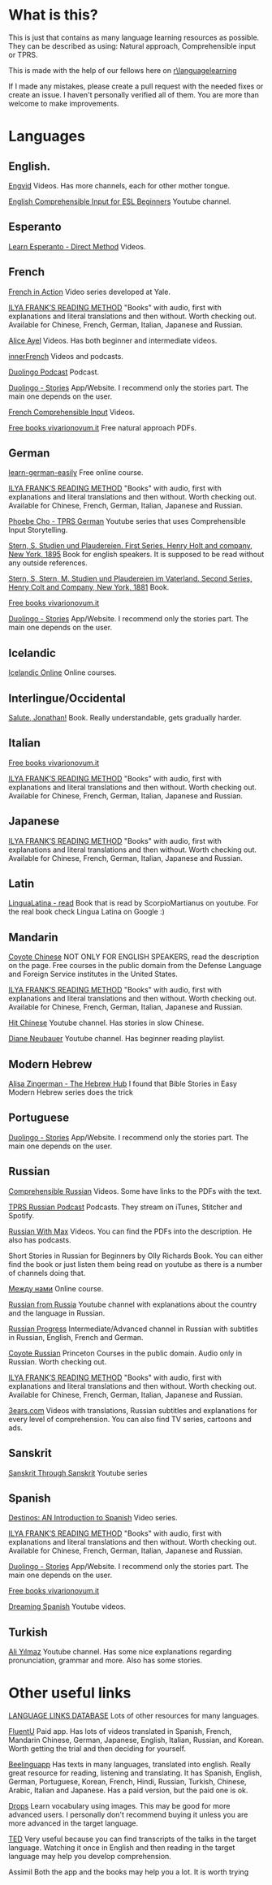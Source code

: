 # What is this?
This is just that contains as many language learning resources as possible.
They can be described as using: Natural approach, Comprehensible input or TPRS.

This is made with the help of our fellows here on [r\languagelearning](www.reddit.com/r/languagelearning/)

If I made any mistakes, please create a pull request with the needed fixes or create an issue.
I haven't personally verified all of them.
You are more than welcome to make improvements.


# Languages

## English.
[Engvid](https://www.youtube.com/channel/UCKRBA9XfgzAtJodE4t8cUeg)
Videos. Has more channels, each for other mother tongue.

[English Comprehensible Input for ESL Beginners](https://www.youtube.com/channel/UCSW8FB6e8tUGEaDsoe7SlWw)
Youtube channel.

## Esperanto
[Learn Esperanto - Direct Method](https://www.youtube.com/channel/UC5p3lVv0FLmLoExL-_iU2DA)
Videos.


## French
[French in Action](https://www.learner.org/series/french-in-action/)
Video series developed at Yale.

[ILYA FRANK’S READING METHOD](http://english.franklang.ru/index.php/french/5-french-with-the-little-prince)
"Books" with audio, first with explanations and literal translations and then without. Worth checking out. Available for Chinese, French, German, Italian, Japanese and Russian.

[Alice Ayel](https://www.youtube.com/user/aliceayel/featured)
Videos. Has both beginner and intermediate videos.

[innerFrench](https://innerfrench.com)
Videos and podcasts.

[Duolingo Podcast](https://podcast.duolingo.com/french)
Podcast.

[Duolingo - Stories](https://stories.duolingo.com/)
App/Website. I recommend only the stories part. The main one depends on the user.

[French Comprehensible Input](https://www.youtube.com/channel/UC-XUpEBvcQcRqMdtLhoXmOA/videos)
Videos.


[Free books vivarionovum.it](https://vivariumnovum.it/risorse-didattiche/propria-formazione/metodo-diretto-applicato-alle-lingue-moderne)
Free natural approach PDFs.


## German
[learn-german-easily](https://learn-german-easily.com/basic-lesson-tprs)
Free online course.

[ILYA FRANK’S READING METHOD](http://english.franklang.ru/index.php/german)
"Books" with audio, first with explanations and literal translations and then without. Worth checking out. Available for Chinese, French, German, Italian, Japanese and Russian.

[Phoebe Cho - TPRS German](https://www.youtube.com/playlist?list=PLKX3ce-xRQD2J1AJW_XJdI9R75DXKXRbi)
Youtube series that uses Comprehensible Input Storytelling.

[Stern, S. Studien und Plaudereien. First Series, Henry Holt and company, New York, 1895](http://www.gutenberg.org/ebooks/22160)
Book for english speakers. It is supposed to be read without any outside references.

[Stern, S, Stern, M. Studien und Plaudereien im Vaterland. Second Series, Henry Colt and Company, New York, 1881](http://www.gutenberg.org/ebooks/35797)
Book.

[Free books vivarionovum.it](https://vivariumnovum.it/risorse-didattiche/propria-formazione/metodo-diretto-applicato-alle-lingue-moderne)


[Duolingo - Stories](https://stories.duolingo.com/)
App/Website. I recommend only the stories part. The main one depends on the user.

## Icelandic 
[Icelandic Online](https://icelandiconline.com/courses)
Online courses.

## Interlingue/Occidental
[Salute, Jonathan!](https://en.wikibooks.org/wiki/Salute,_Jonathan!)
Book. Really understandable, gets gradually harder.

## Italian
[Free books vivarionovum.it](https://vivariumnovum.it/risorse-didattiche/propria-formazione/metodo-diretto-applicato-alle-lingue-moderne)

[ILYA FRANK’S READING METHOD](http://english.franklang.ru/index.php/italian)
"Books" with audio, first with explanations and literal translations and then without. Worth checking out. Available for Chinese, French, German, Italian, Japanese and Russian.

## Japanese
[ILYA FRANK’S READING METHOD](http://english.franklang.ru/index.php/japanese)
"Books" with audio, first with explanations and literal translations and then without. Worth checking out. Available for Chinese, French, German, Italian, Japanese and Russian.

## Latin
[LinguaLatina - read](https://www.youtube.com/watch?v=_Zt19wzsW-c&list=PLU1WuLg45SiyrXahjvFahDuA060P487pV)
Book that is read by ScorpioMartianus on youtube. For the real book check Lingua Latina on Google :)

## Mandarin

[Coyote Chinese](http://cytchinese.tuxfamily.org/)
NOT ONLY FOR ENGLISH SPEAKERS, read the description on the page. Free courses in the public domain from the Defense Language and Foreign Service institutes in the United States.

[ILYA FRANK’S READING METHOD](http://english.franklang.ru/index.php/chinese/8-den-ze-true-life-real-stories)
"Books" with audio, first with explanations and literal translations and then without. Worth checking out. Available for Chinese, French, German, Italian, Japanese and Russian.

[Hit Chinese](https://www.youtube.com/channel/UCv33mxPEDfd_Ee1pz1y8KLw)
Youtube channel. Has stories in slow Chinese.

[Diane Neubauer](https://www.youtube.com/watch?v=_gEsjNgq5tU)
Youtube channel. Has beginner reading playlist.


## Modern Hebrew
[Alisa Zingerman - The Hebrew Hub](https://www.youtube.com/channel/UCUn7wA2GaEITAt4GzBZDbhQ)
I found that Bible Stories in Easy Modern Hebrew series does the trick

## Portuguese
[Duolingo - Stories](https://stories.duolingo.com/)
App/Website. I recommend only the stories part. The main one depends on the user.

## Russian

[Comprehensible Russian](https://www.youtube.com/channel/UCDNbk-uX4D6nsthi8L03fng)
Videos. Some have links to the PDFs with the text.


[TPRS Russian Podcast](https://realrussianclub.com/tprs-russian-effortless-russian/)
Podcasts. They stream on iTunes, Stitcher and Spotify.


[Russian With Max](https://www.youtube.com/channel/UCklUqFEcJqFnWKEBozw5p4g/playlists)
Videos. You can find the PDFs into the description. He also has podcasts.

Short Stories in Russian for Beginners by Olly Richards
Book. You can either find the book or just listen them being read on youtube as there is a number of channels doing that.

[Между нами](https://mezhdunami.org/)
Online course.

[Russian from Russia](https://www.youtube.com/channel/UCToc6Wngxhw2jfhvGzS966Q/)
Youtube channel with explanations about the country and the language in Russian.

[Russian Progress](https://www.youtube.com/channel/UCF0ZeqSkybD1aFtFxjA8z9w)
Intermediate/Advanced channel in Russian with subtitles in Russian, English, French and German.

[Coyote Russian](http://cytrussian.tuxfamily.org/)
Princeton Courses in the public domain. Audio only in Russian. Worth checking out.

[ILYA FRANK’S READING METHOD](http://english.franklang.ru/index.php/russian)
"Books" with audio, first with explanations and literal translations and then without. Worth checking out. Available for Chinese, French, German, Italian, Japanese and Russian.

[3ears.com](https://3ears.com/)
Videos with translations, Russian subtitles and explanations for every level of comprehension. You can also find TV series, cartoons and ads.

## Sanskrit
[Sanskrit Through Sanskrit](https://www.youtube.com/playlist?list=PLudSN7Po9muLeRM6545s68eakbxwZRpEJ)
Youtube series




## Spanish
[Destinos: AN Introduction to Spanish](https://www.youtube.com/watch?v=r1bZix5GZZ4&list=PLVnZ9hn7mt30PI4qXZ5o_mYx3l2A-arG2)
Video series.

[ILYA FRANK’S READING METHOD](http://english.franklang.ru/index.php/spanish)
"Books" with audio, first with explanations and literal translations and then without. Worth checking out. Available for Chinese, French, German, Italian, Japanese and Russian.

[Duolingo - Stories](https://stories.duolingo.com/)
App/Website. I recommend only the stories part. The main one depends on the user.

[Free books vivarionovum.it](https://vivariumnovum.it/risorse-didattiche/propria-formazione/metodo-diretto-applicato-alle-lingue-moderne)

[Dreaming Spanish](https://www.youtube.com/channel/UCouyFdE9-Lrjo3M_2idKq1A)
Youtube videos.

## Turkish
[Ali Yılmaz](https://www.youtube.com/channel/UCUulrH3oLPu41NhMNPubYxQ)
Youtube channel. Has some nice explanations regarding pronunciation, grammar and more. Also has some stories.



# Other useful links
[LANGUAGE LINKS DATABASE](https://universeofmemory.com/language-links-database/)
Lots of other resources for many languages.

[FluentU](https://www.fluentu.com/)
Paid app. Has lots of videos translated in Spanish, French, Mandarin Chinese, German, Japanese, English, Italian, Russian, and Korean. Worth getting the trial and then deciding for yourself.

[Beelinguapp](https://www.beelinguapp.com/)
Has texts in many languages, translated into english. Really great resource for reading, listening and translating. It has Spanish, English, German, Portuguese, Korean, French, Hindi, Russian, Turkish, Chinese, Arabic, Italian and Japanese. Has a paid version, but the paid one is ok.

[Drops](https://languagedrops.com/)
Learn vocabulary using images. This may be good for more advanced users. I personally don't recommend buying it unless you are more advanced in the target language.

[TED](https://www.ted.com/)
Very useful because you can find transcripts of the talks in the target language. Watching it once in English and then reading in the target language may help you develop comprehension.

Assimil
Both the app and the books may help you a lot. It is worth trying







